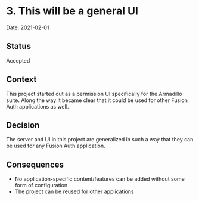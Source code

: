 # 3. This will be a general UI

Date: 2021-02-01

## Status

Accepted

## Context
This project started out as a permission UI specifically for the Armadillo suite. Along the way it became clear that it could
be used for other Fusion Auth applications as well.

## Decision

The server and UI in this project are generalized in such a way that they can be used for any Fusion Auth application.

## Consequences

* No application-specific content/features can be added without some form of configuration
* The project can be reused for other applications
